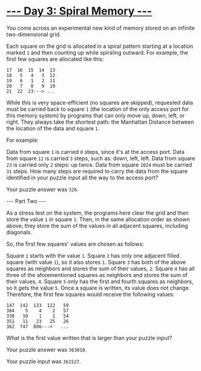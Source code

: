 # [--- Day 3: Spiral Memory ---](http://adventofcode.com/2017/day/3)

You come across an experimental new kind of memory stored on an infinite two-dimensional grid.

Each square on the grid is allocated in a spiral pattern starting at a location marked ``1`` and then counting up while spiraling outward. For example, the first few squares are allocated like this:

``17  16  15  14  13``  
``18   5   4   3  12``   
``19   6   1   2  11``   
``20   7   8   9  10``   
``21  22  23---> ...``   

While this is very space-efficient (no squares are skipped), requested data must be carried back to square ``1`` (the location of the only access port for this memory system) by programs that can only move up, down, left, or right. They always take the shortest path: the Manhattan Distance between the location of the data and square ``1``.

For example:

Data from square ``1`` is carried ``0`` steps, since it's at the access port.
Data from square ``12`` is carried ``3`` steps, such as: down, left, left.
Data from square ``23`` is carried only ``2`` steps: up twice.
Data from square ``1024`` must be carried ``31`` steps.
How many steps are required to carry the data from the square identified in your puzzle input all the way to the access port?

Your puzzle answer was ``326``.

--- Part Two ---

As a stress test on the system, the programs here clear the grid and then store the value ``1`` in square ``1``. Then, in the same allocation order as shown above, they store the sum of the values in all adjacent squares, including diagonals.

So, the first few squares' values are chosen as follows:

Square ``1`` starts with the value ``1``.
Square ``2`` has only one adjacent filled square (with value ``1``), so it also stores ``1``.
Square ``3`` has both of the above squares as neighbors and stores the sum of their values, ``2``.
Square ``4`` has all three of the aforementioned squares as neighbors and stores the sum of their values, ``4``.
Square ``5`` only has the first and fourth squares as neighbors, so it gets the value ``5``.
Once a square is written, its value does not change. Therefore, the first few squares would receive the following values:

``147  142  133  122   59``  
``304    5    4    2   57``  
``330   10    1    1   54``  
``351   11   23   25   26``  
``362  747  806--->   ...``  

What is the first value written that is larger than your puzzle input?

Your puzzle answer was ``363010``.

Your puzzle input was ``361527``.
